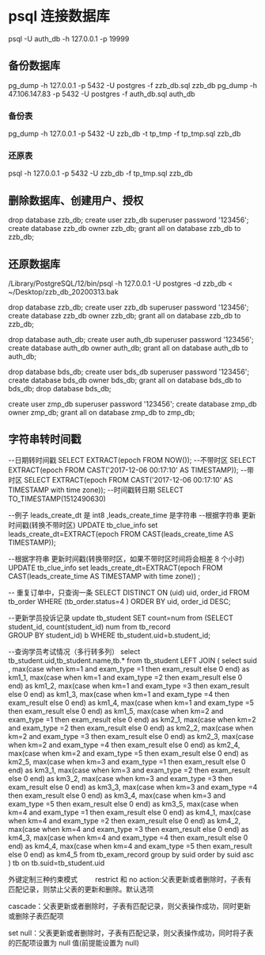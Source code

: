 # psql 连接数据库

psql -U auth_db -h 127.0.0.1 -p 19999

## 备份数据库

pg_dump -h 127.0.0.1 -p 5432 -U postgres -f zzb_db.sql zzb_db
pg_dump -h 47.106.147.83 -p 5432 -U postgres -f auth_db.sql auth_db

### 备份表

pg_dump -h 127.0.0.1 -p 5432 -U zzb_db -t tp_tmp -f tp_tmp.sql zzb_db

### 还原表

psql -h 127.0.0.1 -p 5432 -U zzb_db -f tp_tmp.sql zzb_db

## 删除数据库、创建用户、授权

drop database zzb_db;
create user zzb_db superuser password '123456';
create database zzb_db owner zzb_db;
grant all on database zzb_db to zzb_db;

## 还原数据库

/Library/PostgreSQL/12/bin/psql -h 127.0.0.1 -U postgres -d zzb_db < ~/Desktop/zzb_db_20200313.bak

drop database zzb_db;
create user zzb_db superuser password '123456';
create database zzb_db owner zzb_db;
grant all on database zzb_db to zzb_db;

drop database auth_db;
create user auth_db superuser password '123456';
create database auth_db owner auth_db;
grant all on database auth_db to auth_db;

drop database bds_db;
create user bds_db superuser password '123456';
create database bds_db owner bds_db;
grant all on database bds_db to bds_db;
drop database bds_db;

create user zmp_db superuser password '123456';
create database zmp_db owner zmp_db;
grant all on database zmp_db to zmp_db;

## 字符串转时间戳

--日期转时间戳
SELECT EXTRACT(epoch FROM NOW());
--不带时区
SELECT EXTRACT(epoch FROM CAST('2017-12-06 00:17:10' AS TIMESTAMP));
--带时区
SELECT EXTRACT(epoch FROM CAST('2017-12-06 00:17:10' AS TIMESTAMP with time zone));
--时间戳转日期
SELECT TO_TIMESTAMP(1512490630)

--例子 leads_create_dt 是 int8 ,leads_create_time 是字符串
--根据字符串 更新时间戳(转换不带时区)
UPDATE tb_clue_info set leads_create_dt=EXTRACT(epoch FROM CAST(leads_create_time AS TIMESTAMP));

--根据字符串 更新时间戳(转换带时区，如果不带时区时间将会相差 8 个小时)
UPDATE tb_clue_info set leads_create_dt=EXTRACT(epoch FROM CAST(leads_create_time AS TIMESTAMP with time zone)) ;

-- 重复订单中，只查询一条
SELECT DISTINCT ON (uid) uid, order_id FROM tb_order WHERE (tb_order.status=4 ) ORDER BY uid, order_id DESC;

--更新学员投诉记录
update tb_student SET count=num
from
(SELECT student_id, count(student_id) num from tb_record  
GROUP BY student_id) b WHERE tb_student.uid=b.student_id;

--查询学员考试情况（多行转多列）
select tb_student.uid,tb_student.name,tb.\* from tb_student
LEFT JOIN
(
select suid ,
max(case when km=1 and exam_type =1 then exam_result else 0 end) as km1_1,
max(case when km=1 and exam_type =2 then exam_result else 0 end) as km1_2,
max(case when km=1 and exam_type =3 then exam_result else 0 end) as km1_3,
max(case when km=1 and exam_type =4 then exam_result else 0 end) as km1_4,
max(case when km=1 and exam_type =5 then exam_result else 0 end) as km1_5,
max(case when km=2 and exam_type =1 then exam_result else 0 end) as km2_1,
max(case when km=2 and exam_type =2 then exam_result else 0 end) as km2_2,
max(case when km=2 and exam_type =3 then exam_result else 0 end) as km2_3,
max(case when km=2 and exam_type =4 then exam_result else 0 end) as km2_4,
max(case when km=2 and exam_type =5 then exam_result else 0 end) as km2_5,
max(case when km=3 and exam_type =1 then exam_result else 0 end) as km3_1,
max(case when km=3 and exam_type =2 then exam_result else 0 end) as km3_2,
max(case when km=3 and exam_type =3 then exam_result else 0 end) as km3_3,
max(case when km=3 and exam_type =4 then exam_result else 0 end) as km3_4,
max(case when km=3 and exam_type =5 then exam_result else 0 end) as km3_5,
max(case when km=4 and exam_type =1 then exam_result else 0 end) as km4_1,
max(case when km=4 and exam_type =2 then exam_result else 0 end) as km4_2,
max(case when km=4 and exam_type =3 then exam_result else 0 end) as km4_3,
max(case when km=4 and exam_type =4 then exam_result else 0 end) as km4_4,
max(case when km=4 and exam_type =5 then exam_result else 0 end) as km4_5
from tb_exam_record
group by suid
order by suid asc
) tb on tb.suid=tb_student.uid

外键定制三种约束模式
　　 restrict 和 no action:父表更新或者删除时，子表有匹配记录，则禁止父表的更新和删除。默认选项

cascade：父表更新或者删除时，子表有匹配记录，则父表操作成功，同时更新或删除子表匹配项

set null：父表更新或者删除时，子表有匹配记录，则父表操作成功，同时将子表的匹配项设置为 null 值(前提能设置为 null)
